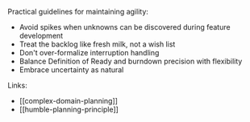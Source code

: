 Practical guidelines for maintaining agility:
- Avoid spikes when unknowns can be discovered during feature development
- Treat the backlog like fresh milk, not a wish list
- Don't over-formalize interruption handling
- Balance Definition of Ready and burndown precision with flexibility
- Embrace uncertainty as natural

Links:
- [[complex-domain-planning]]
- [[humble-planning-principle]]
